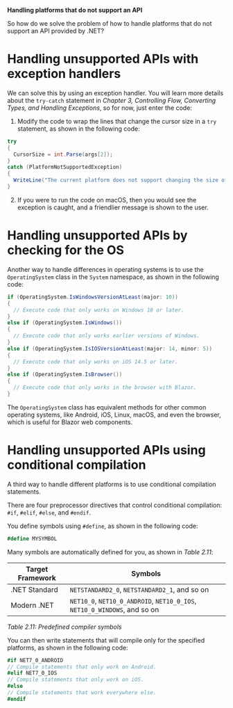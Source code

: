 **Handling platforms that do not support an API**

So how do we solve the problem of how to handle platforms that do not support an API provided by .NET? 

# Handling unsupported APIs with exception handlers

We can solve this by using an exception handler. You will learn more details about the `try-catch` statement in *Chapter 3, Controlling Flow, Converting Types, and Handling Exceptions*, so for now, just enter the code:

1.	Modify the code to wrap the lines that change the cursor size in a `try` statement, as shown in the following code:
```cs
try
{
  CursorSize = int.Parse(args[2]);
}
catch (PlatformNotSupportedException)
{
  WriteLine("The current platform does not support changing the size of the cursor.");
}
```

2.	If you were to run the code on macOS, then you would see the exception is caught, and a friendlier message is shown to the user.

# Handling unsupported APIs by checking for the OS

Another way to handle differences in operating systems is to use the `OperatingSystem` class in the `System` namespace, as shown in the following code:
```cs
if (OperatingSystem.IsWindowsVersionAtLeast(major: 10))
{
  // Execute code that only works on Windows 10 or later.
}
else if (OperatingSystem.IsWindows())
{
  // Execute code that only works earlier versions of Windows.
}
else if (OperatingSystem.IsIOSVersionAtLeast(major: 14, minor: 5))
{
  // Execute code that only works on iOS 14.5 or later.
}
else if (OperatingSystem.IsBrowser())
{
  // Execute code that only works in the browser with Blazor.
}
```

The `OperatingSystem` class has equivalent methods for other common operating systems, like Android, iOS, Linux, macOS, and even the browser, which is useful for Blazor web components.

# Handling unsupported APIs using conditional compilation

A third way to handle different platforms is to use conditional compilation statements.

There are four preprocessor directives that control conditional compilation: `#if`, `#elif`, `#else`, and `#endif`.

You define symbols using `#define`, as shown in the following code:
```cs
#define MYSYMBOL
```

Many symbols are automatically defined for you, as shown in *Table 2.11*:

Target Framework|Symbols
---|---
.NET Standard|`NETSTANDARD2_0`, `NETSTANDARD2_1`, and so on
Modern .NET|`NET10_0`, `NET10_0_ANDROID`, `NET10_0_IOS`, `NET10_0_WINDOWS`, and so on

*Table 2.11: Predefined compiler symbols*

You can then write statements that will compile only for the specified platforms, as shown in the following code:
```cs
#if NET7_0_ANDROID
// Compile statements that only work on Android.
#elif NET7_0_IOS
// Compile statements that only work on iOS.
#else
// Compile statements that work everywhere else.
#endif
```

